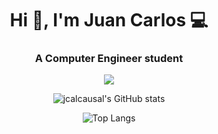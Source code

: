 <h1 align="center">Hi 👋, I'm Juan Carlos 💻</h1>
<h3 align="center">A Computer Engineer student</h3>

<p align="center">
  <a href="#">
    <img src="https://skillicons.dev/icons?i=c,cpp,java,haskell,git,raspberrypi,vscode,eclipse,idea" />
  </a>
</p>   

<div align="center">

![jcalcausal's GitHub stats](https://github-readme-stats.vercel.app/api?username=jcalcausal&show_icons=true&theme=radical&cache_seconds=1800)

![Top Langs](https://github-readme-stats.vercel.app/api/top-langs/?username=jcalcausal&show_icons=true&theme=radical&cache_seconds=1800)

</div>
